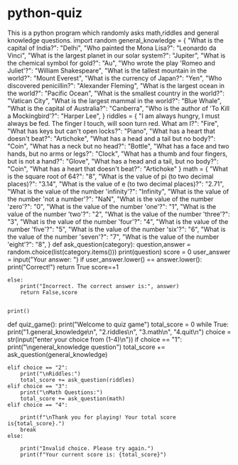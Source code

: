 # python-quiz
This is a python program which randomly asks math,riddles and general knowledge questions.
import random
general_knowledge = {
    "What is the capital of India?": "Delhi",
    "Who painted the Mona Lisa?": "Leonardo da Vinci",
    "What is the largest planet in our solar system?": "Jupiter",
    "What is the chemical symbol for gold?": "Au",
    "Who wrote the play 'Romeo and Juliet'?": "William Shakespeare",
    "What is the tallest mountain in the world?": "Mount Everest",
    "What is the currency of Japan?": "Yen",
    "Who discovered penicillin?": "Alexander Fleming",
    "What is the largest ocean in the world?": "Pacific Ocean",
    "What is the smallest country in the world?": "Vatican City",
    "What is the largest mammal in the world?": "Blue Whale",
    "What is the capital of Australia?": "Canberra",
    "Who is the author of 'To Kill a Mockingbird'?": "Harper Lee",
}
riddles = {
    "I am always hungry, I must always be fed. The finger I touch, will soon turn red. What am I?": "Fire",
    "What has keys but can't open locks?": "Piano",
    "What has a heart that doesn't beat?": "Artichoke",
    "What has a head and a tail but no body?": "Coin",
    "What has a neck but no head?": "Bottle",
    "What has a face and two hands, but no arms or legs?": "Clock",
    "What has a thumb and four fingers, but is not a hand?": "Glove",
    "What has a head and a tail, but no body?": "Coin",
    "What has a heart that doesn't beat?": "Artichoke"
}
math = {
    "What is the square root of 64?": "8",
    "What is the value of pi (to two decimal places)?": "3.14",
    "What is the value of e (to two decimal places)?": "2.71",
    "What is the value of the number 'infinity'?": "Infinity",
    "What is the value of the number 'not a number'?": "NaN",
    "What is the value of the number 'zero'?": "0",
    "What is the value of the number 'one'?": "1",
    "What is the value of the number 'two'?": "2",
    "What is the value of the number 'three'?": "3",
    "What is the value of the number 'four'?": "4",
    "What is the value of the number 'five'?": "5",
    "What is the value of the number 'six'?": "6",
    "What is the value of the number 'seven'?": "7",
    "What is the value of the number 'eight'?": "8",
}
def ask_question(category):
    question,answer = random.choice(list(category.items()))
    print(question)
    score = 0
    user_answer = input("Your answer: ")
    if user_answer.lower() == answer.lower():
        print("Correct!")
        return True
        score=+1

    else:
        print("Incorrect. The correct answer is:", answer)
        return False,score


    print()

def quiz_game():
    print("Welcome to quiz game")
total_score = 0
while True:
    print("1.general_knowledge\n",
           "2.riddles\n",
            "3.math\n",
            "4.quit\n")
    choice = str(input("enter your choice from (1-4)\n"))
    if choice == "1":
       print("\ngeneral_knowledge question")
       total_score += ask_question(general_knowledge) 

    elif choice == "2":
        print("\nRiddles:")
        total_score += ask_question(riddles)  
    elif choice == "3":
        print("\nMath Questions:")
        total_score += ask_question(math)  
    elif choice == "4":
           
        print(f"\nThank you for playing! Your total score is{total_score}.")
        break
    else:
            
        print("Invalid choice. Please try again.")
        print(f"Your current score is: {total_score}")

